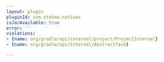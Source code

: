 ```yaml
---
layout: plugin
pluginId: com.stehno.natives
isJarAvailable: true
error: ''
violations:
- {name: org/gradle/api/internal/project/ProjectInternal}
- {name: org/gradle/api/internal/AbstractTask}

---
```

